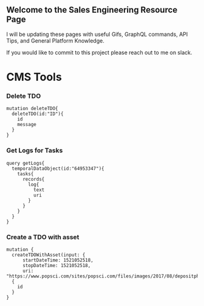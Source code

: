 ## Welcome to the Sales Engineering Resource Page
I will be updating these pages with useful Gifs, GraphQL commands, API Tips, and General Platform Knowledge. 

If you would like to commit to this project please reach out to me on slack. 


# CMS Tools

### Delete TDO
```
mutation deleteTDO{
  deleteTDO(id:"ID"){
    id
    message
  }
}
  ```
### Get Logs for Tasks
```
query getLogs{
  temporalDataObject(id:"64953347"){
    tasks{
      records{
        log{
          text
          uri
        }
      }
    }
  }
}
```


### Create a TDO with asset
```
mutation {
  createTDOWithAsset(input: {
      startDateTime: 1521052518, 
      stopDateTime: 1521052518, 
      uri: "https://www.popsci.com/sites/popsci.com/files/images/2017/08/depositphotos_3979974_original.jpg"}) 
  {
    id
  }
}

```
